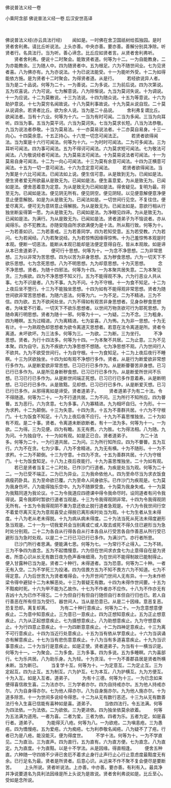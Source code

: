 佛说普法义经一卷


小乘阿含部
佛说普法义经一卷
后汉安世高译


　　

佛说普法义经(亦云具法行经)
　　闻如是。一时佛在舍卫国祇树给孤独园。是时贤者舍利弗。请比丘听说法。上头亦善。中央亦善。要亦善。善解分别具净除。听贤者行。名具法行。当为听。善心谛念。比丘应如贤者言。从贤者舍利弗听。
　　贤者舍利弗。便说十二时聚会。能致贤者道。何等为十二。一为自能教身。二为亦能教余。三为随人中。四为随贤者中。五为根足。六为不随世间业。七为见贤者喜。八为佛亦有。九为亦说法。十为已说法能受。十一为能听外受。十二为如得能依方施。是为贤者十二时聚会。为得贤者道。从是行。
　　若经欲说异人者。当为是二十品说。何等为二十。一为善说。二为多说。三为前后说。四为次第说。五为欢喜说。六为可说。七为解意说。八为除惭说。九当为莫诃失说。十为调说。十一为应说。十二为莫散说。十三为法说。十四为随众说。十五为等意说。十六为助护意说。十七为莫穷名闻故说。十八为莫利事故说。十九为莫从说自现。二十莫从说调余。若贤者比丘。欲为余人说。当为是二十品说。
　　舍利弗复谓比丘。欲闻法者。当有十六业。何等为十六。一当为有时可闻。二当为多闻。三当为向耳听。四当为事。五当为莫平诃。六当为莫诃失。七当为莫求长短。八当为法恭敬。九当为说法者恭敬。十当为莫易法。十一亦莫易说法者。十二亦莫自易身。十三一向心。十四莫余意。十五正持心。十六觉一切念可闻法正。
　　若贤者欲得闻法。当为案是十六行可闻法。何等为十六。一为时时可闻法。二为可多闻法。三为耳听可闻法。四为事可闻法。五为不得诃可闻法。六为莫求短可闻法。七为敬法可闻法。八为敬说经者可闻法。九为莫易法可闻法。十为莫易说法者可闻法。十一为莫易自身可闻法。十二为一向心可闻法。十三为莫有余意可闻法。十四为正横意可闻法。十五为一切一意可闻法。十六为念定意可闻法。
　　若贤者欲得闻法。当为案是十六比可闻法。已闻法如上说。便生信可意。从是致到无为。已闻如是法。便生贤者爱无所欲最从是致无为。已闻如是法。便生喜意爱。为从是致无为。已闻如是法。便舍恶着意为定意。为从是致无为已闻如是法。得舍疑见。复明为最。将至无为。已闻如是法。便见阴无所有。便见阴空。便见阴轻。以见便意解便意净便意止便意解脱。如是为从是致无为。已闻法如是。一切世间行见空。不复往住。便爱尽离灭。便可无为意转意止得解脱。为从是致无为。已闻法如是。意欲行相从行独坐断妄得第一愿。为从是致无为。已闻如是法。为净眼见四谛。为从是致无为。已闻如是法。为满行。为从是致无为。已闻如是法。贤者道弟子为不恼说者。亦从闻得乐。亦不犯教法。亦随安隐自所求欲满便为是十法。所从黠行致。何等为十。一为若善如识。二为若善戒。三为若善同学。四为若知受意。五为若受教。六为若问。七为若闻经。八为若聚说经。九为若惊怖因缘得惊怖。十为己羞惊怖本观是时本观。便断一切恶法。能断从本观已能却是法便定意得自在。皆从本观故。如是谛从本已舍道弟子。
　　便可行十思想。何等为十。一为念不净思想。二为非常思想。三为以非常为苦思想。四为以苦为非身思想。五为秽食思想。六为一切天下不欲乐思想。七为念死思想。八为不明思想。九为却意思想。十为灭思想。
　　念不净思想。贤者。为随十四邪法。何等为十四。一为本聚共居失意。二为本聚见贪。三为疾欲。四为不净思想不知义行。五为不能得观不净。六为行恶业人共从事。七为不识是者。八为不事。九为不问。十为不守根。十一为食不知足。十二为上夜后坐不堕行。十三为不能独坐思想。十四为如有不能得观非常思想。贤者为随世间欲非常苦思想者。为随六恶法。何等为六。一为不足。二为不精进。三为不信。四为欲。五为不欲闲处坐。六为不得如有观苦非身思想者。见身杂秽食思想者。为味爱不行着。一切天下不欲乐思想者。以世间万物贪欲可行为耶死思想。为随命离行明思想。贤者为随十一邪。何等为十一。一为疑。二为不念。三为粗身。四为睡瞑。五为过精进。六为离精进。七为妄喜。八为怖。九为非一思想。十为无有计。十一为熟观色却思想者为欲令离道灭思想者。若意在法令离道是所。贤者令离道。未坏欲坏。为三法多。何等为三。一为欲。二为断。三为坐行。
　　不净思想。贤者。为行十四法多。何等为十四。一为本聚不共居。二为止意。三为不见本聚。四为自守。五为不疾欲六为净思想不想随。七为净思想不观。八为世间行人不欲共。九为不欲受世间行。十为自守根。十一为食知足。十二为上夜后夜行不睡瞑。十三为厌欲独坐。十四为如有观不净想行多作。贤者。从是行为断爱欲非常想行多作为。从是断爱欲非常苦想。已习已行已多作为。从是断瞢瞢苦非身想。已习已行已多作为。从是所见身断秽食想。已习已行已多作为。从是断爱所世间不乐想。已习已行已多作为。从是断世间端正死想。已习已行已多作意着寿。从是断明想。已习已行已多作。从是致黠。见却想。已习已行已多作。从是断爱灭想。已习已行已多作。从邪得离如是谛受。贤者道弟子。
　　贤者道弟子为有二十法。令不得随道。何等为二十。一为不行道共居。二为不问。三为所行不知所应。四为瞢瞢。五为恶行。六为贪意。七为多事。八为寡精进。九为相坏自归。十为形。十一为求矜。十二为颠倒。十三为失意。十四为贪。十五为不善群共居。十六为不守根门。十七为饭食不知足。十八为上夜后夜不应行。十九为不喜思惟独坐。二十为如有不观。是二十事。贤者。令离道未断欲断者。有十一法为多。何等为十一。一为欲。二为得。三为见便。四为有瞻。五无有费。六为胜。七为得法相。八为随。九为问。十为独自守。十一为如有观。如是正已合。贤者道弟子。
　　为二十法多。何等为二十。一为行道共居。二为问。三为所行知所应。四为不瞢瞢。五为互行。六为不在贪。七为少事。八为不舍精进。九为无有横。十为不随形。十一为不求矜。十二为不颠倒。十三为守意。十四为不贪。十五为善群共居。十六为守根门。十七为饭食知足。十八为上夜后夜能行。十九为喜思惟独坐。二十为如有观。
　　若已是贤者当复二十二时处。已作沙门行道者。为疾是处当为观。何等为二十二。一为已受不端正。二为已为异业。三为我命依他人。四为至命尽当为求衣饭食病瘦药卧具。五为至命欲已覆。六为至命人间身欲乐。已作沙门为疾观是。七为莫为我身伤坏。八为能得独乐空中。九为不随罪受食。十为莫为我身失戒。十一为莫为我黠同道为我论议。十二为令我道应四德课中得令我命尽时。设同道者有问令我得说。莫令我即时暂欲行道者当观是。十三为令我得观阴非常。十四为令我得观阴无所有。十五为令我得观阴不重为意还依止脱行道者急观是。十六为令我世间行空不着爱尽离灭无为为意观喜受止得脱已离形疾时处当为观。十七为生者从生未得度。十八为老从老未得脱。十九为病从病未得度。二十为法当死从死法未得度避形急当观是。二十一为一切我爱共会当别离或亡或人取去或死不得久住已避形当为急时处分别观。二十二为各自从行得各自从行本各自从行受苦各自作善恶从所行受已避形当为急时处观。以是二十二行已习已行已多作。为满沙门。亦行者所思。
　　已沙门所行者思满。便能满七思。何等为七。一为常行不止得入。二为不转。三为不争四为直念。五为不起憍慢意。六为但在世间求衣食七为止意得自在是为贤者。所意心识从长无有数日夜为色声香味细滑。为在世间不能得制故已能制得止。便入甘露种已当为是。贤者二十种行。未得道者。当为恐意。何等为二十种。一者无有入空。二为不学死三为投渚。四为信畏方五为不知不畏方六为不知道。七为不得定意。八为后世苦九为贤者难得会。十为开世间门世间人无有异。十一为未作桥梁令得中避狱十二为未解恶处。十三为普疑无有数。十四为未得作世间要。十五为不黠痴时死。十六为甲不能为乙故作。十七为不作者亦不应作。十八为不作亦无有吉凶十九为已作不得忘。二十为但自行有但自行随但自行本但自行归也已。若人自行善恶在所有但当为受行。器世间人。当从是恐意已。从是二十因缘。意恶复恶。恐复恐却。离复却离。
　　为有二十种行意疾止。何等为二十。一为念意想意便疾止。二为意中知意疾止。三为意已一意疾止。四为正想知意疾止。五为正止想意疾止。六为从正起想意疾止。七为摄想意疾止。八为助想意疾止。九为守想意疾止。十为行四意止意疾止。十一为四断意意疾止。十二为四神足意疾止。十三为离不可行意疾止。十四为当近行处意疾止。十五为当有依从学意疾止。十六为当讽诵亦有解意疾止。十七为当有悲伤意意疾止。十八为当有多道喜意疾止。十九为当识事意疾止。二十为当行是意疾止。如是正使。贤者道弟子。为当有十一横当识是。何等为十一。一为聚会。二为多食。三为多事。四为多说。五为多睡瞑。六为喜部行。七为乐共居。八为助乐身。九为轻。十为贪淫。十一为不善郡县居是贤者所横未断。当为断已。
　　当复学十互。何等为十。一为定意互。二为定止互。三为定起互。四为止互。五为制互。六为护互。七为本互。八为护横互。九为方便互。十为入互。如是入互者。道弟子。
　　为有十三德。何等为十三。一为已念如来便得喜信故生喜。二为法亦尔。三为学者亦尔。四为自持戒亦尔。五为他人持戒亦尔。六为自身得亦尔。七为他人得亦尔。八为自身施亦尔。九为他人施亦尔。十为道多除苦。十一为世间多说经令得思。十二为从无有数行恶还。十三为从无有数善法行令入生喜已信能有喜种如是喜。道弟子。
　　当依四法行。令五法满。何等为四法依。一为法依。二为欲依。三为更进依。四为独坐依莫余欲着。
　　何等为五法满为道用。一者为喜。二者为爱。三者为依。四者为乐。五者为定。如是喜行者。道弟子。
　　为能得灭八疮。何等为八。一为欲疮。二为嗔恚疮。三为愚疮。四为憍慢疮。五为爱疮。六为痴疮。七为利恭敬名闻疮。八为疑不了了疮。行者已为是八疮。能没能灭。便为得度世。
　　不学十法。何等为十。一为不学直见。二为直治。三为直声。四为直行。五为直有。六为直方便。七为直念。八为直定。九为直度。十为直黠。以是十不学法。从是因缘。得直相逢。
　　便舍五种直。六种随一守四猗不少谛已舍厄不着求止身行止声行止心行止意虑度最黠度无有余。已行足名为最。贤者是所贤者。后意心识。从远来不作不聚不复会便尽是要断苦。
　　上头所说。贤者听说法。上亦善。中亦善。要亦善。有利有入。最具净并净说要道名为具利法因缘是所上头说为是故说。贤者舍利弗说如是。比丘至心。受如是念所说。


